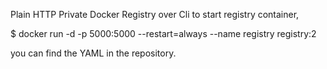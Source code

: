 
Plain HTTP Private Docker Registry over Cli to start registry container,

$ docker run -d -p 5000:5000 --restart=always --name registry registry:2

you can find the YAML in the repository.


